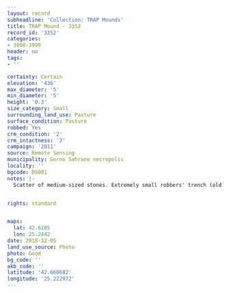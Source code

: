 ```yaml
---
layout: record
subheadline: 'Collection: TRAP Mounds'
title: TRAP Mound - 3352
record_id: '3352'
categories:
- 3000-3999
header: no
tags:
- ''

certainty: Certain
elevation: '436'
max_diameter: '5'
min_diameter: '5'
height: '0.3'
size_category: Small
surrounding_land_use: Pasture
surface_condition: Pasture
robbed: Yes
crm_condition: '2'
crm_intactness: '2'
campaign: '2011'
source: Remote Sensing
municipality: Gorno Sahrane necropolis
locality: ''
bgcode: DS001
notes: |-
  Scatter of medium-sized stones. Extremely small robbers' trench (old).


rights: standard


maps:
  lat: 42.6285
  lon: 25.2442
date: 2018-12-05
land_use_source: Photo
photo: Good
bg_code: ''
akb_code: ''
latitude: '42.660682'
longitude: '25.222972'
---
```


